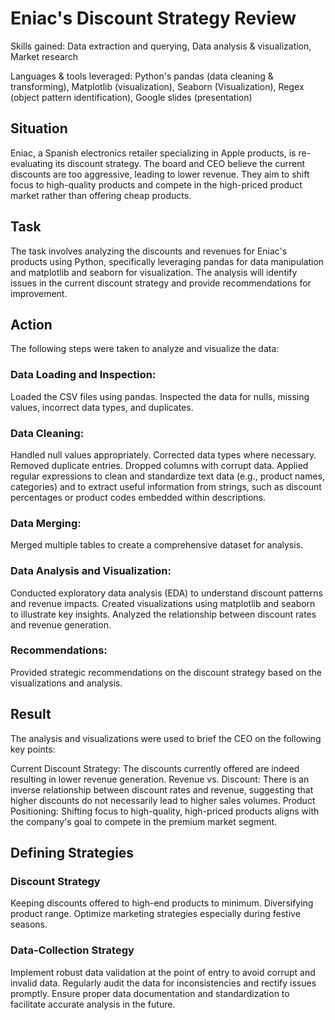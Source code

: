 # Eniac's Discount Strategy Review
Skills gained: Data extraction and querying, Data analysis & visualization, Market research 

Languages & tools leveraged: Python's pandas (data cleaning & transforming), Matplotlib (visualization), Seaborn (Visualization), Regex (object pattern identification), Google slides (presentation)

## Situation ##
Eniac, a Spanish electronics retailer specializing in Apple products, is re-evaluating its discount strategy. The board and CEO believe the current discounts are too aggressive, leading to lower revenue. They aim to shift focus to high-quality products and compete in the high-priced product market rather than offering cheap products.

## Task ##
The task involves analyzing the discounts and revenues for Eniac's products using Python, specifically leveraging pandas for data manipulation and matplotlib and seaborn for visualization. The analysis will identify issues in the current discount strategy and provide recommendations for improvement.

## Action ##
The following steps were taken to analyze and visualize the data:

### Data Loading and Inspection: ###
Loaded the CSV files using pandas.
Inspected the data for nulls, missing values, incorrect data types, and duplicates.

### Data Cleaning: ###
Handled null values appropriately.
Corrected data types where necessary.
Removed duplicate entries.
Dropped columns with corrupt data.
Applied regular expressions to clean and standardize text data (e.g., product names, categories) and to extract useful information from strings, such as discount percentages or product codes embedded within descriptions.

### Data Merging: ###
Merged multiple tables to create a comprehensive dataset for analysis.

### Data Analysis and Visualization: ###
Conducted exploratory data analysis (EDA) to understand discount patterns and revenue impacts.
Created visualizations using matplotlib and seaborn to illustrate key insights.
Analyzed the relationship between discount rates and revenue generation.

### Recommendations: ###
Provided strategic recommendations on the discount strategy based on the visualizations and analysis.

## Result ##
The analysis and visualizations were used to brief the CEO on the following key points:

Current Discount Strategy: The discounts currently offered are indeed resulting in lower revenue generation.
Revenue vs. Discount: There is an inverse relationship between discount rates and revenue, suggesting that higher discounts do not necessarily lead to higher sales volumes.
Product Positioning: Shifting focus to high-quality, high-priced products aligns with the company's goal to compete in the premium market segment.

## Defining Strategies ##
### Discount Strategy ###
Keeping discounts offered to high-end products to minimum.
Diversifying product range.
Optimize marketing strategies especially during festive seasons.

### Data-Collection Strategy ###
Implement robust data validation at the point of entry to avoid corrupt and invalid data.
Regularly audit the data for inconsistencies and rectify issues promptly.
Ensure proper data documentation and standardization to facilitate accurate analysis in the future.
